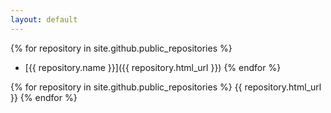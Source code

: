 ```yaml
---
layout: default
---
```



{% for repository in site.github.public_repositories %}
  * [{{ repository.name }}]({{ repository.html_url }})
{% endfor %}

{% for repository in site.github.public_repositories %}
{{ repository.html_url }}
{% endfor %}
